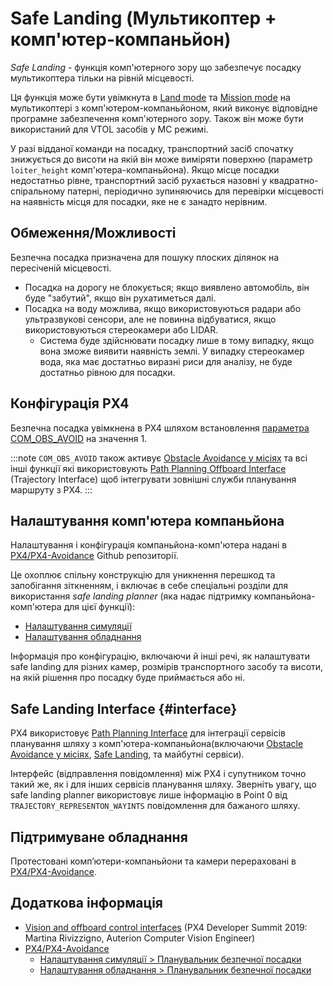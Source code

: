 # Safe Landing (Мультикоптер + комп'ютер-компаньйон)

_Safe Landing_ - функція комп'ютерного зору що забезпечує посадку мультикоптера тільки на рівній місцевості.

Ця функція може бути увімкнута в [Land mode](../flight_modes_mc/land.md) та [Mission mode](../flight_modes_mc/mission.md) на мультикоптері з комп'ютером-компаньйоном, який виконує відповідне програмне забезпечення комп'ютерного зору. Також він може бути використаний для VTOL засобів у MC режимі.

У разі відданої команди на посадку, транспортний засіб спочатку знижується до висоти на якій він може виміряти поверхню (параметр `loiter_height` комп'ютера-компаньйона). Якщо місце посадки недостатньо рівне, транспортний засіб рухається назовні у квадратно-спіральному патерні, періодично зупиняючись для перевірки місцевості на наявність місця для посадки, яке не є занадто нерівним.

## Обмеження/Можливості

Безпечна посадка призначена для пошуку плоских ділянок на пересіченій місцевості.

- Посадка на дорогу не блокується; якщо виявлено автомобіль, він буде "забутий", якщо він рухатиметься далі.
- Посадка на воду можлива, якщо використовуються радари або ультразвукові сенсори, але не повинна відбуватися, якщо використовуються стереокамери або LIDAR.
  - Система буде здійснювати посадку лише в тому випадку, якщо вона зможе виявити наявність землі. У випадку стереокамер вода, яка має достатньо виразні риси для аналізу, не буде достатньо рівною для посадки.

## Конфігурація PX4

Безпечна посадка увімкнена в PX4 шляхом встановлення [параметра](../advanced_config/parameters.md) [COM_OBS_AVOID](../advanced_config/parameter_reference.md#COM_OBS_AVOID) на значення 1.

:::note
`COM_OBS_AVOID` також активує [Obstacle Avoidance у місіях](../computer_vision/obstacle_avoidance.md#mission_mode) та всі інші функції які використовують [Path Planning Offboard Interface](../computer_vision/path_planning_interface.md) (Trajectory Interface) щоб інтегрувати зовнішні служби планування маршруту з PX4.
:::

## Налаштування комп'ютера компаньйона

Налаштування і конфігурація компаньйона-комп'ютера надані в [PX4/PX4-Avoidance](https://github.com/PX4/PX4-Avoidance) Github репозиторії.

Це охоплює спільну конструкцію для уникнення перешкод та запобігання зіткненням, і включає в себе спеціальні розділи для використання _safe landing planner_ (яка надає підтримку компаньйона-комп'ютера для цієї функції):

- [Налаштування симуляції](https://github.com/PX4/PX4-Avoidance#safe-landing-planner)
- [Налаштування обладнання](https://github.com/PX4/PX4-Avoidance#safe-landing-planner-1)

Інформація про конфігурацію, включаючи й інші речі, як налаштувати safe landing для різних камер, розмірів транспортного засобу та висоти, на якій рішення про посадку буде приймається або ні.

## Safe Landing Interface {#interface}

PX4 використовує [Path Planning Interface](../computer_vision/path_planning_interface.md) для інтеграції сервісів планування шляху з комп'ютера-компаньйона(включаючи [Obstacle Avoidance у місіях](../computer_vision/obstacle_avoidance.md#mission_mode), [Safe Landing](../computer_vision/safe_landing.md), та майбутні сервіси).

Інтерфейс (відправлення повідомлення) між PX4 і супутником точно такий же, як і для інших сервісів планування шляху. Зверніть увагу, що safe landing planner використовує лише інформацію в Point 0 від `TRAJECTORY_REPRESENTON_WAYINTS` повідомлення для бажаного шляху.

## Підтримуване обладнання

Протестовані комп’ютери-компаньйони та камери перераховані в [PX4/PX4-Avoidance](https://github.com/PX4/PX4-Avoidance#run-on-hardware).

## Додаткова інформація

- [Vision and offboard control interfaces](https://youtu.be/CxIsJWtVaTA?t=963) (PX4 Developer Summit 2019: Martina Rivizzigno, Auterion Computer Vision Engineer)
- [PX4/PX4-Avoidance](https://github.com/PX4/PX4-Avoidance)
  - [Налаштування симуляції > Планувальник безпечної посадки](https://github.com/PX4/PX4-Avoidance#safe-landing-planner)
  - [Налаштування обладнання > Планувальник безпечної посадки](https://github.com/PX4/PX4-Avoidance#safe-landing-planner-1)
